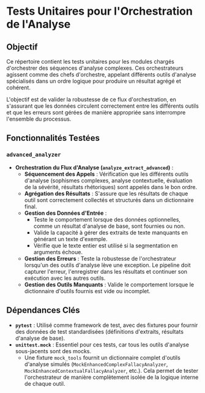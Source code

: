 # Tests Unitaires pour l'Orchestration de l'Analyse

## Objectif

Ce répertoire contient les tests unitaires pour les modules chargés d'orchestrer des séquences d'analyse complexes. Ces orchestrateurs agissent comme des chefs d'orchestre, appelant différents outils d'analyse spécialisés dans un ordre logique pour produire un résultat agrégé et cohérent.

L'objectif est de valider la robustesse de ce flux d'orchestration, en s'assurant que les données circulent correctement entre les différents outils et que les erreurs sont gérées de manière appropriée sans interrompre l'ensemble du processus.

## Fonctionnalités Testées

### `advanced_analyzer`

-   **Orchestration du Flux d'Analyse (`analyze_extract_advanced`)** :
    -   **Séquencement des Appels** : Vérification que les différents outils d'analyse (sophismes complexes, analyse contextuelle, évaluation de la sévérité, résultats rhétoriques) sont appelés dans le bon ordre.
    -   **Agrégation des Résultats** : S'assure que les résultats de chaque outil sont correctement collectés et structurés dans un dictionnaire final.
    -   **Gestion des Données d'Entrée** :
        -   Teste le comportement lorsque des données optionnelles, comme un résultat d'analyse de base, sont fournies ou non.
        -   Valide la capacité à gérer des extraits de texte manquants en générant un texte d'exemple.
        -   Vérifie que le texte entier est utilisé si la segmentation en arguments échoue.
    -   **Gestion des Erreurs** : Teste la robustesse de l'orchestrateur lorsqu'un des outils d'analyse lève une exception. Le pipeline doit capturer l'erreur, l'enregistrer dans les résultats et continuer son exécution avec les autres outils.
    -   **Gestion des Outils Manquants** : Valide le comportement lorsque le dictionnaire d'outils fournis est vide ou incomplet.

## Dépendances Clés

-   **`pytest`** : Utilisé comme framework de test, avec des fixtures pour fournir des données de test standardisées (définitions d'extraits, résultats d'analyse de base).
-   **`unittest.mock`** : Essentiel pour ces tests, car tous les outils d'analyse sous-jacents sont des mocks.
    -   Une fixture `mock_tools` fournit un dictionnaire complet d'outils d'analyse simulés (`MockEnhancedComplexFallacyAnalyzer`, `MockEnhancedContextualFallacyAnalyzer`, etc.). Cela permet de tester l'orchestrateur de manière complètement isolée de la logique interne de chaque outil.
